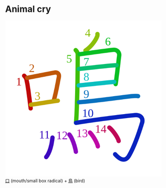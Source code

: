 # Animal cry
![鳴](../kanji-colorize/9cf4.svg)
[口](口.md) (mouth/small box radical) + [鳥](鳥.md) (bird) 